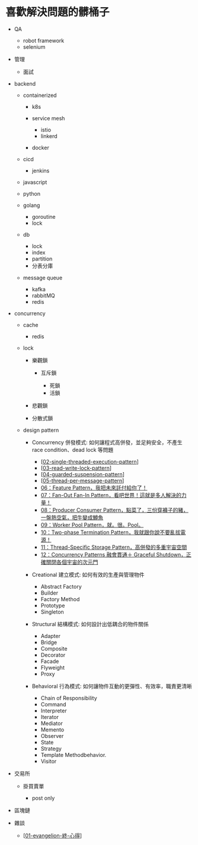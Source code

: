 # 喜歡解決問題的髒桶子

- QA

  - robot framework
  - selenium

- 管理

  - 面試

- backend

  - containerized

    - k8s
    - service mesh

      - istio
      - linkerd

    - docker

  - cicd

    - jenkins

  - javascript
  - python
  - golang

    - goroutine
    - lock

  - db

    - lock
    - index
    - partition
    - 分表分庫

  - message queue

    - kafka
    - rabbitMQ
    - redis

- concurrency

  - cache

    - redis

  - lock

    - 樂觀鎖

      - 互斥鎖

        - 死鎖
        - 活鎖

    - 悲觀鎖
    - 分散式鎖

  - design pattern

    - Concurrency 併發模式: 如何讓程式高併發，並足夠安全，不產生 race condition、dead lock 等問題

      - [[02-single-threaded-execution-pattern]]
      - [[03-read-write-lock-pattern]]
      - [[04-guarded-suspension-pattern]]
      - [[05-thread-per-message-pattern]]
      - [06：Feature Pattern，我把未來託付給你了！](https://ithelp.ithome.com.tw/articles/10267843)
      - [07：Fan-Out Fan-In Pattern，看吧世界！這就是多人解決的力量！](https://ithelp.ithome.com.tw/articles/10268715)
      - [08：Producer Consumer Pattern，點菜了，三份穿褲子的豬，一盤熱空氣，把牛變成鱒魚](https://ithelp.ithome.com.tw/articles/10269446)
      - [09：Worker Pool Pattern，就。很。Pool。](https://ithelp.ithome.com.tw/articles/10270015)
      - [10：Two-phase Termination Pattern，我就跟你說不要亂拔電源！](https://ithelp.ithome.com.tw/articles/10270786)
      - [11：Thread-Specific Storage Pattern，高併發的多重宇宙空間](https://ithelp.ithome.com.tw/articles/10271558)
      - [12：Concurrency Patterns 融會貫通＋ Graceful Shutdown，正確關閉各個宇宙的次元門](https://ithelp.ithome.com.tw/articles/10272236)

    - Creational 建立模式: 如何有效的生產與管理物件

      - Abstract Factory
      - Builder
      - Factory Method
      - Prototype
      - Singleton

    - Structural 結構模式: 如何設計出低耦合的物件關係

      - Adapter
      - Bridge
      - Composite
      - Decorator
      - Facade
      - Flyweight
      - Proxy

    - Behavioral 行為模式: 如何讓物件互動的更彈性、有效率，職責更清晰

      - Chain of Responsibility
      - Command
      - Interpreter
      - Iterator
      - Mediator
      - Memento
      - Observer
      - State
      - Strategy
      - Template Methodbehavior.
      - Visitor

- 交易所

  - 掛買賣單

    - post only

- 區塊鏈

- 雜談

  - [[01-evangelion-終-心得]]

[//begin]: # "Autogenerated link references for markdown compatibility"
[02-single-threaded-execution-pattern]: 設計模式/02-single-threaded-execution-pattern "Single Threaded Execution Pattern，門就只有一個大家好好排隊啊～"
[03-read-write-lock-pattern]: 設計模式/03-read-write-lock-pattern "Read-Write-Lock Pattern，三人成虎，一人打虎！"
[04-guarded-suspension-pattern]: 設計模式/04-guarded-suspension-pattern "Guarded Suspension Pattern，你不會死的，因為我會保護你"
[05-thread-per-message-pattern]: 設計模式/05-thread-per-message-pattern "Thread-Per-Message Pattern，預備...發射！"
[01-evangelion-終-心得]: 雜談/01-evangelion-終-心得 "EVANGELION 新·福音戰士劇場版 終 對小時候的自己補完心得"
[//end]: # "Autogenerated link references"
